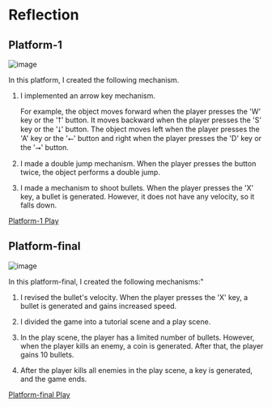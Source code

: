 # Reflection


## Platform-1
![image](https://github.com/user-attachments/assets/ae1b0278-34d9-4ab1-934f-2a1b1852fa0e)

In this platform, I created the following mechanism. 

1. I implemented an arrow key mechanism.

   For example, the object moves forward when the player presses the 'W' key or the '⭡' button. It moves backward when the player presses the 'S' key or the '⭣' button. The object moves left when the player presses the 'A' key or the '⭠' button and right when the player presses the 'D' key or the '⭢' button.

2. I made a double jump mechanism. When the player presses the button twice, the object performs a double jump.

4. I made a mechanism to shoot bullets. When the player presses the 'X' key, a bullet is generated. However, it does not have any velocity, so it falls down.

[Platform-1 Play](https://erigolee.github.io/game-dev-spring2025/builds/platformer-1/)

## Platform-final
![image](https://github.com/user-attachments/assets/a8c9de6f-b55f-47f3-a7ba-940e0187d333)


In this platform-final, I created the following mechanisms:"

1. I revised the bullet's velocity. When the player presses the 'X' key, a bullet is generated and gains increased speed.

2. I divided the game into a tutorial scene and a play scene.

3. In the play scene, the player has a limited number of bullets. However, when the player kills an enemy, a coin is generated. After that, the player gains 10 bullets.

4. After the player kills all enemies in the play scene, a key is generated, and the game ends.

[Platform-final Play](https://erigolee.github.io/game-dev-spring2025/builds/platformer-final/)

